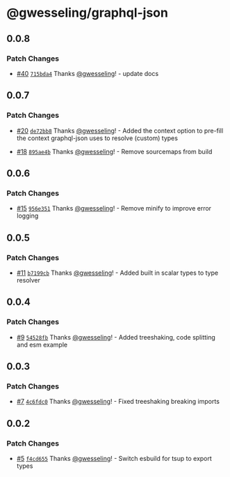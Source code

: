 # @gwesseling/graphql-json

## 0.0.8

### Patch Changes

-   [#40](https://github.com/gwesseling/graphql-json/pull/40) [`715bda4`](https://github.com/gwesseling/graphql-json/commit/715bda4c64568ef227f8adff3dc80865e436a39b) Thanks [@gwesseling](https://github.com/gwesseling)! - update docs

## 0.0.7

### Patch Changes

-   [#20](https://github.com/gwesseling/graphql-json/pull/20) [`de72bb8`](https://github.com/gwesseling/graphql-json/commit/de72bb81eee456a92b39960d31e4940658b818f0) Thanks [@gwesseling](https://github.com/gwesseling)! - Added the context option to pre-fill the context graphql-json uses to resolve (custom) types

-   [#18](https://github.com/gwesseling/graphql-json/pull/18) [`895ae4b`](https://github.com/gwesseling/graphql-json/commit/895ae4bb148b321093565ea594f97095fee1faca) Thanks [@gwesseling](https://github.com/gwesseling)! - Remove sourcemaps from build

## 0.0.6

### Patch Changes

-   [#15](https://github.com/gwesseling/graphql-json/pull/15) [`956e351`](https://github.com/gwesseling/graphql-json/commit/956e351f076029e1e80fef19d305882656d3b333) Thanks [@gwesseling](https://github.com/gwesseling)! - Remove minify to improve error logging

## 0.0.5

### Patch Changes

-   [#11](https://github.com/gwesseling/graphql-json/pull/11) [`b7199cb`](https://github.com/gwesseling/graphql-json/commit/b7199cb25963ff2218b5f6e8bc89831772558c92) Thanks [@gwesseling](https://github.com/gwesseling)! - Added built in scalar types to type resolver

## 0.0.4

### Patch Changes

-   [#9](https://github.com/gwesseling/graphql-json/pull/9) [`54528fb`](https://github.com/gwesseling/graphql-json/commit/54528fbd6dafdacfcbe8d79f6a9836bf41d7cfd7) Thanks [@gwesseling](https://github.com/gwesseling)! - Added treeshaking, code splitting and esm example

## 0.0.3

### Patch Changes

-   [#7](https://github.com/gwesseling/graphql-json/pull/7) [`4c6fdc0`](https://github.com/gwesseling/graphql-json/commit/4c6fdc0ebc3f429902d08f5760c876b356e5a265) Thanks [@gwesseling](https://github.com/gwesseling)! - Fixed treeshaking breaking imports

## 0.0.2

### Patch Changes

-   [#5](https://github.com/gwesseling/graphql-json/pull/5) [`f4cd655`](https://github.com/gwesseling/graphql-json/commit/f4cd655aa48da03b840f023f130ef4ae1b5a7f0f) Thanks [@gwesseling](https://github.com/gwesseling)! - Switch esbuild for tsup to export types
